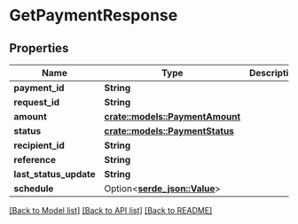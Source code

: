 # GetPaymentResponse

## Properties

Name | Type | Description | Notes
------------ | ------------- | ------------- | -------------
**payment_id** | **String** |  | 
**request_id** | **String** |  | 
**amount** | [**crate::models::PaymentAmount**](Payment_amount.md) |  | 
**status** | [**crate::models::PaymentStatus**](PaymentStatus.md) |  | 
**recipient_id** | **String** |  | 
**reference** | **String** |  | 
**last_status_update** | **String** |  | 
**schedule** | Option<[**serde_json::Value**](.md)> |  | [optional]

[[Back to Model list]](../README.md#documentation-for-models) [[Back to API list]](../README.md#documentation-for-api-endpoints) [[Back to README]](../README.md)



